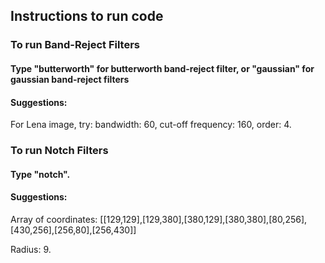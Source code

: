## Instructions to run code

### To run Band-Reject Filters
#### Type "butterworth" for butterworth band-reject filter, or "gaussian" for gaussian band-reject filters
#### Suggestions:
For Lena image, try:
bandwidth: 60, cut-off frequency: 160, order: 4.


### To run Notch Filters
#### Type "notch".
#### Suggestions:
Array of coordinates: [[129,129],[129,380],[380,129],[380,380],[80,256],[430,256],[256,80],[256,430]]

Radius: 9.